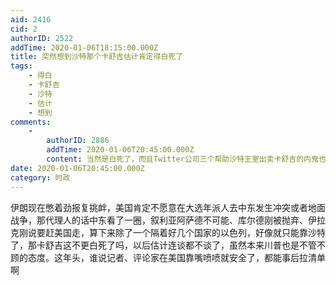 ```yaml
---
aid: 2416
cid: 2
authorID: 2522
addTime: 2020-01-06T18:15:00.000Z
title: 突然想到沙特那个卡舒吉估计肯定得白死了
tags:
    - 得白
    - 卡舒吉
    - 沙特
    - 估计
    - 想到
comments:
    -
        authorID: 2886
        addTime: 2020-01-06T20:45:00.000Z
        content: 当然是白死了，而且Twitter公司三个帮助沙特王室出卖卡舒吉的内鬼也相安无事。
date: 2020-01-06T20:45:00.000Z
category: 时政
---
```


伊朗现在憋着劲报复挑衅，美国肯定不愿意在大选年派人去中东发生冲突或者地面战争，那代理人的话中东看了一圈，叙利亚阿萨德不可能、库尔德刚被抛弃、伊拉克刚说要赶美国走，算下来除了一个隔着好几个国家的以色列，好像就只能靠沙特了，那卡舒吉这不更白死了吗，以后估计连谈都不谈了，虽然本来川普也是不管不顾的态度。这年头，谁说记者、评论家在美国靠嘴喷喷就安全了，都能事后拉清单啊
